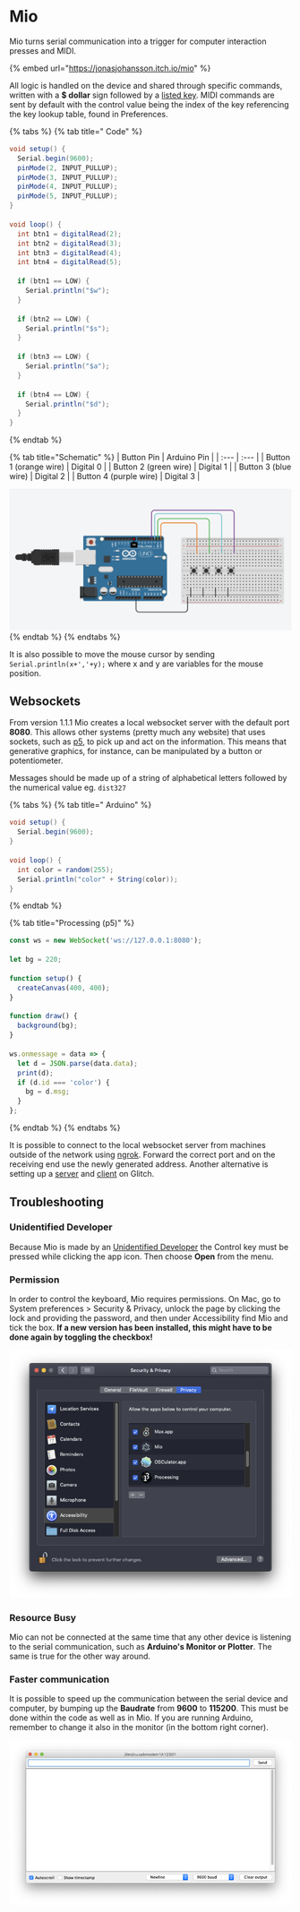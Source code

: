 # Mio

Mio turns serial communication into a trigger for computer interaction presses and MIDI.

{% embed url="https://jonasjohansson.itch.io/mio" %}

All logic is handled on the device and shared through specific commands, written with a **$ dollar** sign followed by a [listed key](https://robotjs.io/docs/syntax#keys). MIDI commands are sent by default with the control value being the index of the key referencing the key lookup table, found in Preferences.

{% tabs %}
{% tab title=" Code" %}
```csharp
void setup() {
  Serial.begin(9600);
  pinMode(2, INPUT_PULLUP);
  pinMode(3, INPUT_PULLUP);
  pinMode(4, INPUT_PULLUP);
  pinMode(5, INPUT_PULLUP);
}

void loop() {
  int btn1 = digitalRead(2);
  int btn2 = digitalRead(3);
  int btn3 = digitalRead(4);
  int btn4 = digitalRead(5);

  if (btn1 == LOW) {
    Serial.println("$w");
  }

  if (btn2 == LOW) {
    Serial.println("$s");
  }

  if (btn3 == LOW) {
    Serial.println("$a");
  }

  if (btn4 == LOW) {
    Serial.println("$d");
  }
}
```
{% endtab %}

{% tab title="Schematic" %}
| Button Pin  | Arduino Pin |
| :--- | :--- |
| Button 1 \(orange wire\) | Digital 0 |
| Button 2 \(green wire\) | Digital 1 |
| Button 3 \(blue wire\) | Digital 2 |
| Button 4 \(purple wire\) | Digital 3 |

![](../.gitbook/assets/image%20%287%29.png)
{% endtab %}
{% endtabs %}

It is also possible to move the mouse cursor by sending `Serial.println(x+','+y);`  where x and y are variables for the mouse position.

## Websockets

From version 1.1.1 Mio creates a local websocket server with the default port **8080**. This allows other systems \(pretty much any website\) that uses sockets, such as [p5](../software/p5/), to pick up and act on the information. This means that generative graphics, for instance, can be manipulated by a button or potentiometer. 

Messages should be made up of a string of alphabetical letters followed by the numerical value eg. `dist327`

{% tabs %}
{% tab title=" Arduino" %}
```csharp
void setup() {
  Serial.begin(9600);
}

void loop() {
  int color = random(255);
  Serial.println("color" + String(color));
}
```
{% endtab %}

{% tab title="Processing \(p5\)" %}
```javascript
const ws = new WebSocket('ws://127.0.0.1:8080');

let bg = 220;

function setup() {
  createCanvas(400, 400);
}

function draw() {
  background(bg);
}

ws.onmessage = data => {
  let d = JSON.parse(data.data);
  print(d);
  if (d.id === 'color') {
    bg = d.msg;
  }
};
```
{% endtab %}
{% endtabs %}

It is possible to connect to the local websocket server from machines outside of the network using [ngrok](https://ngrok.com/docs). Forward the correct port and on the receiving end use the newly generated address. Another alternative is setting up a [server](https://glitch.com/~mio-server) and [client](https://glitch.com/~mio-client) on Glitch.

## Troubleshooting

### Unidentified Developer

Because Mio is made by an [Unidentified Developer](https://jonasjohansson.se/) the Control key must be pressed while clicking the app icon. Then choose **Open** from the menu.

### Permission

In order to control the keyboard, Mio requires permissions. On Mac, go to System preferences &gt; Security & Privacy, unlock the page by clicking the lock and providing the password, and then under Accessibility find Mio and tick the box. **If a new version has been installed, this might have to be done again by toggling the checkbox!**

![](../.gitbook/assets/permissions.png)

### Resource Busy

Mio can not be connected at the same time that any other device is listening to the serial communication, such as **Arduino's Monitor or Plotter**. The same is true for the other way around.

### Faster communication

It is possible to speed up the communication between the serial device and computer, by bumping up the **Baudrate** from **9600** to **115200**. This must be done within the code as well as in Mio. If you are running Arduino, remember to change it also in the monitor \(in the bottom right corner\).

![](../.gitbook/assets/serial.png)

